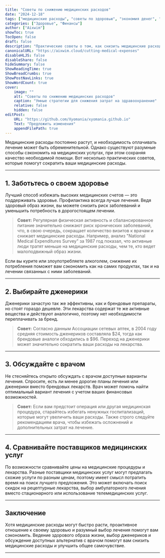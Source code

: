 ```yaml
---
title: "Советы по снижению медицинских расходов"
date: "2024-12-18"
tags: ["медицинские расходы", "советы по здоровью", "экономия денег", "затраты на здравоохранение", "снижение медицинских расходов"]
categories: ["Здоровье", "Финансы"]
author: ["Aixwim"]
showToc: true
TocOpen: false
draft: false
description: "Практические советы о том, как снизить медицинские расходы, делая разумный выбор в области здоровья и управления медицинскими затратами."
canonicalURL: "https://aixwim.cloud/cutting-medical-expenses"
disableHLJS: false
disableShare: false
hideSummary: false
ShowReadingTime: true
ShowBreadCrumbs: true
ShowPostNavLinks: true
ShowWordCount: true
cover:
    image: ""
    alt: "Советы по снижению медицинских расходов"
    caption: "Умные стратегии для снижения затрат на здравоохранение"
    relative: false
    hidden: false
editPost:
    URL: "https://github.com/Xyomania/xyomania.github.io"
    Text: "Предложить изменения"
    appendFilePath: true
---
```


Медицинские расходы постоянно растут, и необходимость оплачивать лечение может быть обременительной. Однако существуют разумные способы сэкономить на медицинских услугах, при этом сохраняя качество необходимой помощи. Вот несколько практических советов, которые помогут сократить ваши медицинские расходы.

---

## 1. **Заботьтесь о своем здоровье**

Лучший способ избежать высоких медицинских счетов — это поддерживать здоровье. Профилактика всегда лучше лечения. Ведя здоровый образ жизни, вы можете снизить риск заболеваний и уменьшить потребность в дорогостоящем лечении.

> **Совет:** Регулярная физическая активность и сбалансированное питание значительно снижают риск хронических заболеваний, что, в свою очередь, сокращает количество визитов к врачам и снижает медицинские расходы. Например, анализ "National Medical Expenditures Survey" за 1987 год показал, что активные люди тратят меньше на медицинские расходы, чем те, кто ведет малоподвижный образ жизни.

Если вы курите или злоупотребляете алкоголем, снижение их потребления поможет вам сэкономить как на самих продуктах, так и на лечении связанных с ними заболеваний.

---

## 2. **Выбирайте дженерики**

Дженерики зачастую так же эффективны, как и брендовые препараты, но стоят гораздо дешевле. Эти лекарства содержат те же активные вещества и действуют аналогично, поэтому нет необходимости переплачивать за бренд.

> **Совет:** Согласно данным Ассоциации сетевых аптек, в 2004 году средняя стоимость дженериков составляла $24, тогда как брендовые аналоги обходились в $96. Переход на дженерики может значительно сократить ваши расходы на лекарства.

---

## 3. **Обсуждайте с врачом**

Не стесняйтесь открыто обсуждать с врачом доступные варианты лечения. Спросите, есть ли менее дорогие планы лечения или дженерики вместо брендовых лекарств. Врач может помочь найти оптимальный вариант лечения с учетом ваших финансовых возможностей.

> **Совет:** Если вам предстоит операция или другая медицинская процедура, старайтесь избегать ненужных госпитализаций, которые могут увеличить ваши расходы. Также строго следуйте рекомендациям врача, чтобы избежать осложнений и дополнительных затрат на лечение.

---

## 4. **Сравнивайте поставщиков медицинских услуг**

По возможности сравнивайте цены на медицинские процедуры и лекарства. Разные поставщики медицинских услуг могут предлагать схожие услуги по разным ценам, поэтому имеет смысл потратить время на поиск лучшего предложения. Это может включать поиск скидок на рецептурные лекарства, выбор амбулаторного лечения вместо стационарного или использование телемедицинских услуг.

---

## Заключение

Хотя медицинские расходы могут быстро расти, проактивное отношение к своему здоровью и разумный выбор лечения помогут вам сэкономить. Ведение здорового образа жизни, выбор дженериков и обсуждение доступных альтернатив с врачом помогут вам снизить медицинские расходы и улучшить общее самочувствие.

---
